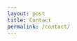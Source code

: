```yaml
---
layout: post
title: Contact
permalink: /contact/
---
```


[<i class="fa fa-envelope fa-3x" aria-hidden="true"></i>](mailto:sergio.basurco@gmail.com) [<i class="fa fa-linkedin-square fa-3x" aria-hidden="true"></i>](https://www.linkedin.com/in/sergiobasurco/) [<i class="fa fa-stack-overflow fa-3x" aria-hidden="true"></i>](http://stackoverflow.com/users/story/2628257)







